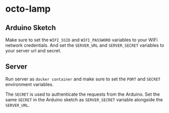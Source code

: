 # octo-lamp

## Arduino Sketch

Make sure to set the `WIFI_SSID` and `WIFI_PASSWORD` variables to your WiFi network credentials.
And set the `SERVER_URL` and `SERVER_SECRET` variables to your server url and secret.

## Server

Run server as `docker container` and make sure to set the `PORT` and `SECRET` environment variables.

The `SECRET` is used to authenticate the requests from the Arduino.
Set the same `SECRET` in the Arduino sketch as `SERVER_SECRET` variable alongside the `SERVER_URL`.
